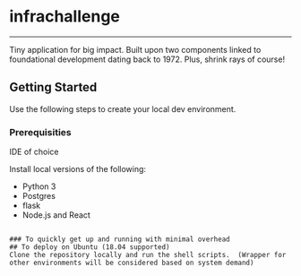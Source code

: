 # infrachallenge

---

Tiny application for big impact.  Built upon two components linked to foundational development dating back to 1972.  Plus, shrink rays of course!

## Getting Started

Use the following steps to create your local dev environment. 

### Prerequisities

IDE of choice

Install local versions of the following:

- Python 3
- Postgres
- flask
- Node.js and React

```

### To quickly get up and running with minimal overhead
## To deploy on Ubuntu (18.04 supported)
Clone the repository locally and run the shell scripts.  (Wrapper for other environments will be considered based on system demand)






